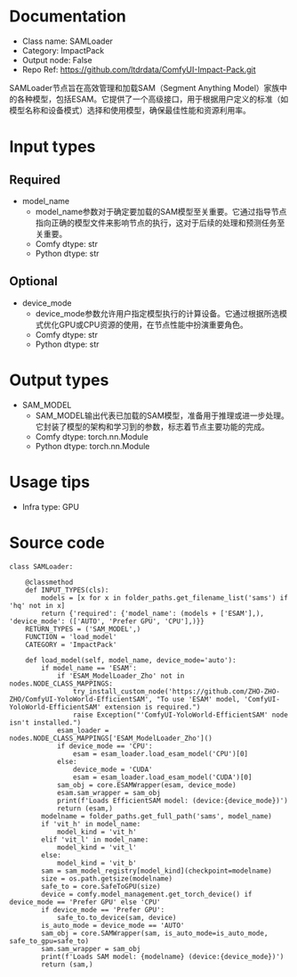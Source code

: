 # Documentation
- Class name: SAMLoader
- Category: ImpactPack
- Output node: False
- Repo Ref: https://github.com/ltdrdata/ComfyUI-Impact-Pack.git

SAMLoader节点旨在高效管理和加载SAM（Segment Anything Model）家族中的各种模型，包括ESAM。它提供了一个高级接口，用于根据用户定义的标准（如模型名称和设备模式）选择和使用模型，确保最佳性能和资源利用率。

# Input types
## Required
- model_name
    - model_name参数对于确定要加载的SAM模型至关重要。它通过指导节点指向正确的模型文件来影响节点的执行，这对于后续的处理和预测任务至关重要。
    - Comfy dtype: str
    - Python dtype: str
## Optional
- device_mode
    - device_mode参数允许用户指定模型执行的计算设备。它通过根据所选模式优化GPU或CPU资源的使用，在节点性能中扮演重要角色。
    - Comfy dtype: str
    - Python dtype: str

# Output types
- SAM_MODEL
    - SAM_MODEL输出代表已加载的SAM模型，准备用于推理或进一步处理。它封装了模型的架构和学习到的参数，标志着节点主要功能的完成。
    - Comfy dtype: torch.nn.Module
    - Python dtype: torch.nn.Module

# Usage tips
- Infra type: GPU

# Source code
```
class SAMLoader:

    @classmethod
    def INPUT_TYPES(cls):
        models = [x for x in folder_paths.get_filename_list('sams') if 'hq' not in x]
        return {'required': {'model_name': (models + ['ESAM'],), 'device_mode': (['AUTO', 'Prefer GPU', 'CPU'],)}}
    RETURN_TYPES = ('SAM_MODEL',)
    FUNCTION = 'load_model'
    CATEGORY = 'ImpactPack'

    def load_model(self, model_name, device_mode='auto'):
        if model_name == 'ESAM':
            if 'ESAM_ModelLoader_Zho' not in nodes.NODE_CLASS_MAPPINGS:
                try_install_custom_node('https://github.com/ZHO-ZHO-ZHO/ComfyUI-YoloWorld-EfficientSAM', "To use 'ESAM' model, 'ComfyUI-YoloWorld-EfficientSAM' extension is required.")
                raise Exception("'ComfyUI-YoloWorld-EfficientSAM' node isn't installed.")
            esam_loader = nodes.NODE_CLASS_MAPPINGS['ESAM_ModelLoader_Zho']()
            if device_mode == 'CPU':
                esam = esam_loader.load_esam_model('CPU')[0]
            else:
                device_mode = 'CUDA'
                esam = esam_loader.load_esam_model('CUDA')[0]
            sam_obj = core.ESAMWrapper(esam, device_mode)
            esam.sam_wrapper = sam_obj
            print(f'Loads EfficientSAM model: (device:{device_mode})')
            return (esam,)
        modelname = folder_paths.get_full_path('sams', model_name)
        if 'vit_h' in model_name:
            model_kind = 'vit_h'
        elif 'vit_l' in model_name:
            model_kind = 'vit_l'
        else:
            model_kind = 'vit_b'
        sam = sam_model_registry[model_kind](checkpoint=modelname)
        size = os.path.getsize(modelname)
        safe_to = core.SafeToGPU(size)
        device = comfy.model_management.get_torch_device() if device_mode == 'Prefer GPU' else 'CPU'
        if device_mode == 'Prefer GPU':
            safe_to.to_device(sam, device)
        is_auto_mode = device_mode == 'AUTO'
        sam_obj = core.SAMWrapper(sam, is_auto_mode=is_auto_mode, safe_to_gpu=safe_to)
        sam.sam_wrapper = sam_obj
        print(f'Loads SAM model: {modelname} (device:{device_mode})')
        return (sam,)
```